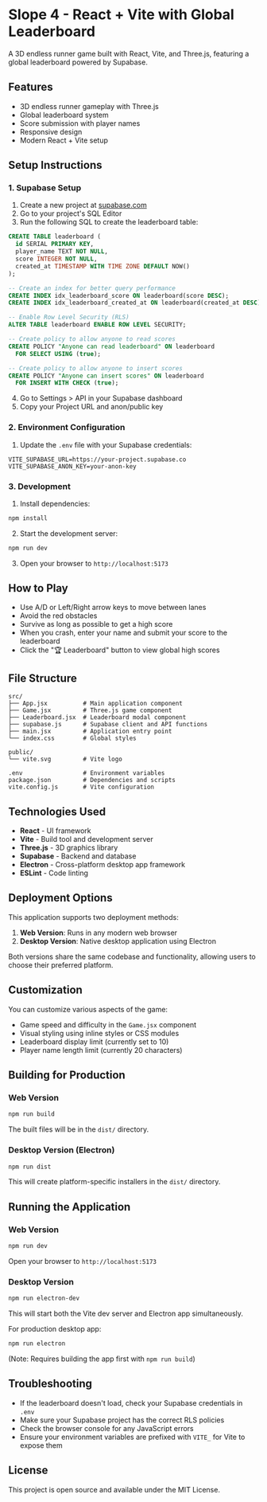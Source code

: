 # Slope 4 - React + Vite with Global Leaderboard

A 3D endless runner game built with React, Vite, and Three.js, featuring a global leaderboard powered by Supabase.

## Features

- 3D endless runner gameplay with Three.js
- Global leaderboard system
- Score submission with player names
- Responsive design
- Modern React + Vite setup

## Setup Instructions

### 1. Supabase Setup

1. Create a new project at [supabase.com](https://supabase.com)
2. Go to your project's SQL Editor
3. Run the following SQL to create the leaderboard table:

```sql
CREATE TABLE leaderboard (
  id SERIAL PRIMARY KEY,
  player_name TEXT NOT NULL,
  score INTEGER NOT NULL,
  created_at TIMESTAMP WITH TIME ZONE DEFAULT NOW()
);

-- Create an index for better query performance
CREATE INDEX idx_leaderboard_score ON leaderboard(score DESC);
CREATE INDEX idx_leaderboard_created_at ON leaderboard(created_at DESC);

-- Enable Row Level Security (RLS)
ALTER TABLE leaderboard ENABLE ROW LEVEL SECURITY;

-- Create policy to allow anyone to read scores
CREATE POLICY "Anyone can read leaderboard" ON leaderboard
  FOR SELECT USING (true);

-- Create policy to allow anyone to insert scores
CREATE POLICY "Anyone can insert scores" ON leaderboard
  FOR INSERT WITH CHECK (true);
```

4. Go to Settings > API in your Supabase dashboard
5. Copy your Project URL and anon/public key

### 2. Environment Configuration

1. Update the `.env` file with your Supabase credentials:

```env
VITE_SUPABASE_URL=https://your-project.supabase.co
VITE_SUPABASE_ANON_KEY=your-anon-key
```

### 3. Development

1. Install dependencies:
```bash
npm install
```

2. Start the development server:
```bash
npm run dev
```

3. Open your browser to `http://localhost:5173`

## How to Play

- Use A/D or Left/Right arrow keys to move between lanes
- Avoid the red obstacles
- Survive as long as possible to get a high score
- When you crash, enter your name and submit your score to the leaderboard
- Click the "🏆 Leaderboard" button to view global high scores

## File Structure

```
src/
├── App.jsx          # Main application component
├── Game.jsx         # Three.js game component
├── Leaderboard.jsx  # Leaderboard modal component
├── supabase.js      # Supabase client and API functions
├── main.jsx         # Application entry point
└── index.css        # Global styles

public/
└── vite.svg         # Vite logo

.env                 # Environment variables
package.json         # Dependencies and scripts
vite.config.js       # Vite configuration
```

## Technologies Used

- **React** - UI framework
- **Vite** - Build tool and development server
- **Three.js** - 3D graphics library
- **Supabase** - Backend and database
- **Electron** - Cross-platform desktop app framework
- **ESLint** - Code linting

## Deployment Options

This application supports two deployment methods:

1. **Web Version**: Runs in any modern web browser
2. **Desktop Version**: Native desktop application using Electron

Both versions share the same codebase and functionality, allowing users to choose their preferred platform.

## Customization

You can customize various aspects of the game:

- Game speed and difficulty in the `Game.jsx` component
- Visual styling using inline styles or CSS modules
- Leaderboard display limit (currently set to 10)
- Player name length limit (currently 20 characters)

## Building for Production

### Web Version
```bash
npm run build
```

The built files will be in the `dist/` directory.

### Desktop Version (Electron)
```bash
npm run dist
```

This will create platform-specific installers in the `dist/` directory.

## Running the Application

### Web Version
```bash
npm run dev
```
Open your browser to `http://localhost:5173`

### Desktop Version
```bash
npm run electron-dev
```
This will start both the Vite dev server and Electron app simultaneously.

For production desktop app:
```bash
npm run electron
```
(Note: Requires building the app first with `npm run build`)

## Troubleshooting

- If the leaderboard doesn't load, check your Supabase credentials in `.env`
- Make sure your Supabase project has the correct RLS policies
- Check the browser console for any JavaScript errors
- Ensure your environment variables are prefixed with `VITE_` for Vite to expose them

## License

This project is open source and available under the MIT License.
